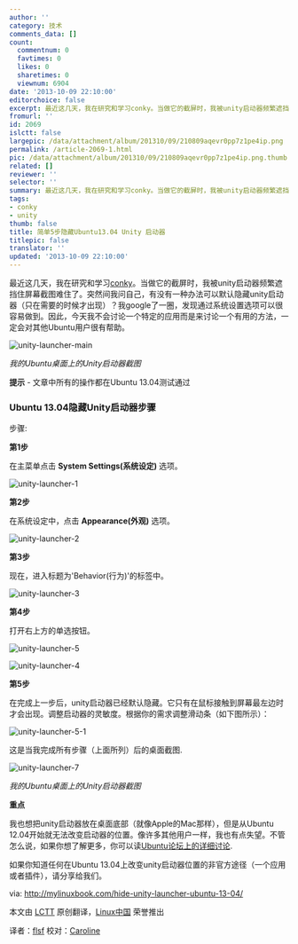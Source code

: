 ```yaml
---
author: ''
category: 技术
comments_data: []
count:
  commentnum: 0
  favtimes: 0
  likes: 0
  sharetimes: 0
  viewnum: 6904
date: '2013-10-09 22:10:00'
editorchoice: false
excerpt: 最近这几天，我在研究和学习conky。当做它的截屏时，我被unity启动器频繁遮挡住屏幕截图难住了。突然间我问自己，有没有一种办法可以默认隐藏unity启动器（只在需要的时候才出现）？我google了一圈，发现通过系统设  ...
fromurl: ''
id: 2069
islctt: false
largepic: /data/attachment/album/201310/09/210809aqevr0pp7z1pe4ip.png
permalink: /article-2069-1.html
pic: /data/attachment/album/201310/09/210809aqevr0pp7z1pe4ip.png.thumb.jpg
related: []
reviewer: ''
selector: ''
summary: 最近这几天，我在研究和学习conky。当做它的截屏时，我被unity启动器频繁遮挡住屏幕截图难住了。突然间我问自己，有没有一种办法可以默认隐藏unity启动器（只在需要的时候才出现）？我google了一圈，发现通过系统设  ...
tags:
- conky
- unity
thumb: false
title: 简单5步隐藏Ubuntu13.04 Unity 启动器
titlepic: false
translator: ''
updated: '2013-10-09 22:10:00'
---
```


最近这几天，我在研究和学习[conky](http://conky.sourceforge.net/)。当做它的截屏时，我被unity启动器频繁遮挡住屏幕截图难住了。突然间我问自己，有没有一种办法可以默认隐藏unity启动器（只在需要的时候才出现）？我google了一圈，发现通过系统设置选项可以很容易做到。因此，今天我不会讨论一个特定的应用而是来讨论一个有用的方法，一定会对其他Ubuntu用户很有帮助。


![unity-launcher-main](/data/attachment/album/201310/09/210809aqevr0pp7z1pe4ip.png)


*我的Ubuntu桌面上的Unity启动器截图*


**提示** - 文章中所有的操作都在Ubuntu 13.04测试通过


### **Ubuntu 13.04隐藏Unity启动器步骤**


步骤:


**第1步**


在主菜单点击 **System Settings(系统设定)** 选项。


![unity-launcher-1](/data/attachment/album/201310/09/2108113uvvbsjp4u1g98xp.png) 


**第2步**


在系统设定中，点击 **Appearance(外观)** 选项。


![unity-launcher-2](/data/attachment/album/201310/09/210812aosdj3qnjtmduas9.png)


**第3步**


现在，进入标题为'Behavior(行为)'的标签中。


![unity-launcher-3](/data/attachment/album/201310/09/21081325cvwofoz6kxis5z.png)


**第4步**


打开右上方的单选按钮。


![unity-launcher-5](/data/attachment/album/201310/09/2108145pvxxtpptdxe1p8d.png)


![unity-launcher-4](/data/attachment/album/201310/09/210815dcl7czd6il78a7ca.png)


**第5步**


在完成上一步后，unity启动器已经默认隐藏。它只有在鼠标接触到屏幕最左边时才会出现。调整启动器的灵敏度。根据你的需求调整滑动条（如下图所示）：


![unity-launcher-5-1](/data/attachment/album/201310/09/2108167ooinwoyp9p8viwt.png)


这是当我完成所有步骤（上面所列）后的桌面截图.


![unity-launcher-7](/data/attachment/album/201310/09/210819ldljo4ooa29jjm1f.png)


*我的Ubuntu桌面上的Unity启动器截图*


**重点**


我也想把unity启动器放在桌面底部（就像Apple的Mac那样），但是从Ubuntu 12.04开始就无法改变启动器的位置。像许多其他用户一样，我也有点失望。不管怎么说，如果你想了解更多，你可以读[Ubuntu论坛上的详细讨论](http://ubuntuforums.org/showthread.php?t=2147537).


如果你知道任何在Ubuntu 13.04上改变unity启动器位置的非官方途径（一个应用或者插件），请分享给我们。


 


via: <http://mylinuxbook.com/hide-unity-launcher-ubuntu-13-04/>


本文由 [LCTT](https://github.com/LCTT/TranslateProject) 原创翻译，[Linux中国](http://linux.cn/portal.php) 荣誉推出


译者：[flsf](http://linux.cn/space/flsf01) 校对：[Caroline](http://linux.cn/space/14763)